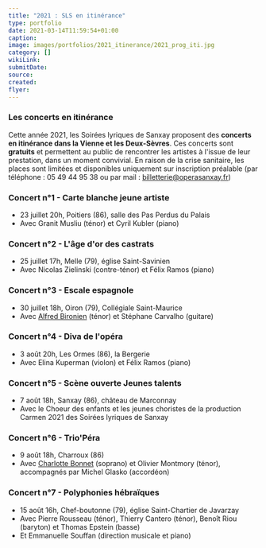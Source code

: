 ```yaml
---
title: "2021 : SLS en itinérance"
type: portfolio
date: 2021-03-14T11:59:54+01:00
caption: 
image: images/portfolios/2021_itinerance/2021_prog_iti.jpg
category: []
wikiLink: 
submitDate:
source: 
created:
flyer: 
---
```


### Les concerts en itinérance

Cette année 2021, les Soirées lyriques de Sanxay proposent des **concerts en itinérance dans la Vienne et les Deux-Sèvres**.
Ces concerts sont **gratuits** et permettent au public de rencontrer les artistes à l'issue de leur prestation, dans un moment convivial.
En raison de la crise sanitaire, les places sont limitées et disponibles uniquement sur inscription préalable (par téléphone : 05 49 44 95 38 ou
par mail : billetterie@operasanxay.fr)



### Concert n°1 - Carte blanche jeune artiste

* 23 juillet 20h, Poitiers (86), salle des Pas Perdus du Palais
* Avec Granit Musliu (ténor) et Cyril Kubler (piano)


### Concert n°2 - L'âge d'or des castrats

* 25 juillet 17h, Melle (79), église Saint-Savinien
* Avec Nicolas Zielinski (contre-ténor) et Félix Ramos (piano)


### Concert n°3 - Escale espagnole

* 30 juillet 18h, Oiron (79), Collégiale Saint-Maurice
* Avec [Alfred Bironien](/artists/alfred_bironien/) (ténor) et Stéphane Carvalho (guitare)


### Concert n°4 - Diva de l'opéra

* 3 août 20h, Les Ormes (86), la Bergerie
* Avec Elina Kuperman (violon) et Félix Ramos (piano)


### Concert n°5 - Scène ouverte Jeunes talents

* 7 août 18h, Sanxay (86), château de Marconnay
* Avec le Choeur des enfants et les jeunes choristes de la production Carmen 2021 des Soirées lyriques de Sanxay


### Concert n°6 - Trio'Péra

* 9 août 18h, Charroux (86)
* Avec [Charlotte Bonnet](/artists/charlotte_bonnet/) (soprano) et Olivier Montmory (ténor), accompagnés par Michel Glasko (accordéon)


### Concert n°7 - Polyphonies hébraïques

* 15 août 16h, Chef-boutonne (79), église Saint-Chartier de Javarzay
* Avec Pierre Rousseau (ténor), Thierry Cantero (ténor), Benoît Riou (baryton) et Thomas Epstein (basse)
* Et Emmanuelle Souffan (direction musicale et piano)

